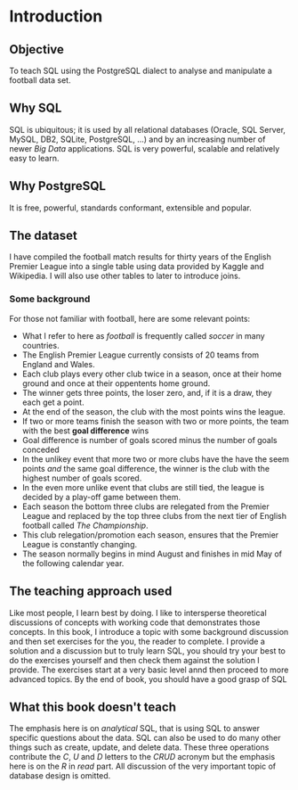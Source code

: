 # Introduction

## Objective

To teach SQL using the PostgreSQL dialect to analyse and manipulate a football data set.

## Why SQL

SQL is ubiquitous; it is used by all relational databases (Oracle, SQL Server, MySQL, DB2, SQLite, PostgreSQL, ...) and by an increasing number of newer _Big Data_ applications.
SQL is very powerful, scalable and relatively easy to learn.

## Why PostgreSQL

It is free, powerful, standards conformant, extensible and popular.


## The dataset 

I have compiled the football match results for thirty years of the English Premier League into a single table
using data provided by Kaggle and Wikipedia. I will also use other tables to later to introduce joins.

### Some background

For those not familiar with football, here are some relevant points:

- What I refer to here as _football_ is frequently called _soccer_ in many countries.
- The English Premier League currently consists of 20 teams from England and Wales.
- Each club plays every other club twice in a season, once at their home ground and once at their oppentents home ground.
- The winner gets three points, the loser zero, and, if it is a draw, they each get a point.
- At the end of the season, the club with the most points wins the league.
- If two or more teams finish the season with two or more points, the team with the best __goal difference__ wins
- Goal difference is number of goals scored minus the number of goals conceded
- In the unlikey event that more two or more clubs have the have the seem points _and_ the same goal difference, the winner is the club with the highest number of goals scored.
- In the even more unlike event that clubs are still tied, the league is decided by a play-off game between them.
- Each season the bottom three clubs are relegated from the Premier League and replaced by the top three clubs from the next tier of English football called _The Championship_.
- This club relegation/promotion each season, ensures that the Premier League is constantly changing.
- The season normally begins in mind August and finishes in mid May of the following calendar year.

## The teaching approach used

Like most people, I learn best by doing. I like to intersperse theoretical discussions of concepts with working code that demonstrates those concepts. In this book, I introduce a topic with some background discussion and then set exercises for the you, the reader to complete. I provide a solution and a discussion but to truly learn SQL, you should try your best to do the exercises yourself and then check them against the solution I provide. The exercises start at a very basic level annd then proceed to  more advanced topics. By the end of book, you should have a good grasp of SQL

## What this book doesn't teach

The emphasis here is on _analytical_ SQL, that is using SQL to answer specific questions about the data. SQL can also be used to do many other things such as create, update, and delete data. These three operations contribute the _C_, _U_ and _D_ letters to the _CRUD_ acronym but the emphasis here is on the _R_ in _read_ part. All discussion of the very important topic of database design is omitted. 

